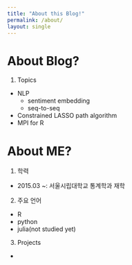 ```yaml
---
title: "About this Blog!"
permalink: /about/
layout: single
---
```


# About Blog?
1. Topics
  - NLP
    + sentiment embedding
    + seq-to-seq
  - Constrained LASSO path algorithm
  - MPI for R

# About ME?
1. 학력
  - 2015.03 ~: 서울시립대학교 통계학과 재학

2. 주요 언어
  - R
  - python
  - julia(not studied yet)

3. Projects
  - 

